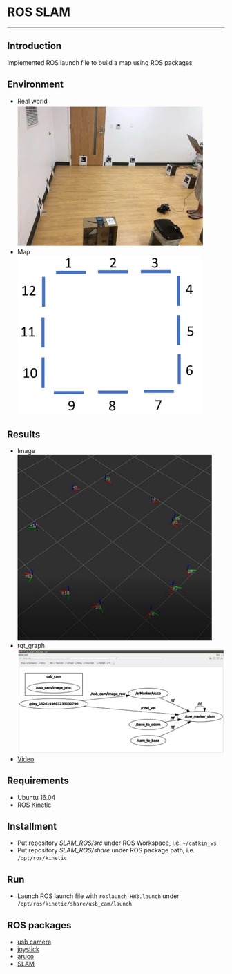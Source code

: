 # **ROS SLAM** #
- - -
## **Introduction** ##
Implemented ROS launch file to build a map using ROS packages

## **Environment** ##
* Real world  
![Alt text](img/Environment1.jpg)
* Map  
![Alt text](img/Environment2.JPG)

## **Results** ##
* Image  
![Alt text](img/Result1.jpg)
* rqt_graph
![Alt text](img/rqt_graph.JPG)
* [Video](https://youtu.be/bA_MkM1NLRY)

## **Requirements** ##
* Ubuntu 16.04
* ROS Kinetic

## **Installment** ##
* Put repository *SLAM_ROS/src* under ROS Workspace, i.e. ```~/catkin_ws```
* Put repository *SLAM_ROS/share* under ROS package path, i.e. ```/opt/ros/kinetic```

## **Run** ##
* Launch ROS launch file with ```roslaunch HW3.launch``` under ```/opt/ros/kinetic/share/usb_cam/launch```

## **ROS packages** ##
* [usb camera](http://wiki.ros.org/usb_cam)
* [joystick](http://wiki.ros.org/joy)
* [aruco](http://wiki.ros.org/tuw_aruco)
* [SLAM](http://wiki.ros.org/tuw_marker_slam)
